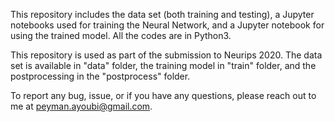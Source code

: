This repository includes the data set (both training and testing), a Jupyter notebooks used for training the Neural Network, and a Jupyter notebook for using the trained model. All the codes are in Python3.

This repository is used as part of the submission to Neurips 2020. The data set is available in "data" folder, the training model in "train" folder, and the postprocessing in the "postprocess" folder. 

To report any bug, issue, or if you have any questions, please reach out to me at peyman.ayoubi@gmail.com.
